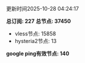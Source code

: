 更新时间2025-10-28 04:24:17

**总订阅: 227**
**总节点: 37450**
- vless节点: 15858
- hysteria2节点: 13

**google ping有效节点: 140**
